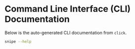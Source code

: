 # Command Line Interface (CLI) Documentation

Below is the auto-generated CLI documentation from `click`.

```bash
snipe --help
```

